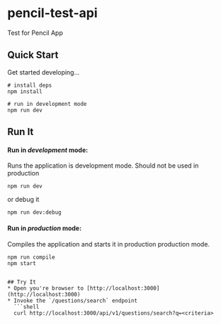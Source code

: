 # pencil-test-api

Test for Pencil App

## Quick Start

Get started developing...

```shell
# install deps
npm install

# run in development mode
npm run dev

```

## Run It
#### Run in *development* mode:
Runs the application is development mode. Should not be used in production

```shell
npm run dev
```

or debug it

```shell
npm run dev:debug
```

#### Run in *production* mode:

Compiles the application and starts it in production production mode.

```shell
npm run compile
npm start
```

```

## Try It
* Open you're browser to [http://localhost:3000](http://localhost:3000)
* Invoke the `/questions/search` endpoint 
  ```shell
  curl http://localhost:3000/api/v1/questions/search?q=<criteria>
  ```
